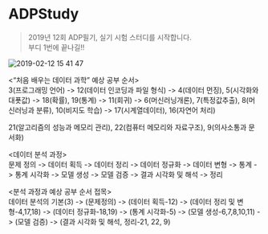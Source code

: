 # ADPStudy


> 2019년 12회 ADP필기, 실기 시험 스터디를 시작합니다.  
> 부디 1번에 끝나길!!  

![2019-02-12 15 41 47](https://user-images.githubusercontent.com/34496143/52616727-d30c6b00-2edc-11e9-8d46-bbe512cd9f54.png)
  
<“처음 배우는 데이터 과학” 예상 공부 순서>  
3(프로그래밍 언어) -> 12(데이터 인코딩과 파일 형식) -> 4(데이터 먼징), 5(시각화와 대푯값) -> 18(확률), 19(통계) -> 11(회귀) -> 6(머신러닝개론), 7(특정값추출), 8(머신러닝과 분류), 10(비지도 학습) -> 17(시계열데이터), 16(자연어 처리)
  
21(알고리즘의 성능과 메모리 관리), 22(컴퓨터 메모리와 자료구조), 9(의사소통과 문서화)  

<데이터 분석 과정>  
문제 정의 -> 데이터 획득 -> 데이터 정리 -> 데이터 정규화 -> 데이터 변형 -> 통계 -> 통계 시각화 -> 모델 생성 -> 모델 검증 -> 결과 시각화 및 해석 -> 정리

<분석 과정과 예상 공부 순서 접목>  
데이터 분석의 기본(3) -> (문제정의) -> (데이터 획득-12) -> (데이터 정리 및 변형-4,17,18) -> (데이터 정규화-18,19) -> (통계 시각화-5) -> (모델 생성-6,7,8,10,11) -> (모델 검증) -> (결과 시각화 및 해석, 정리-21, 22, 9)